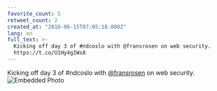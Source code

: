 ```yaml
---
favorite_count: 5
retweet_count: 2
created_at: "2018-06-15T07:05:18.000Z"
lang: en
full_text: >-
  Kicking off day 3 of #ndcoslo with @fransrosen on web security.
  https://t.co/U1Hy4gIWs8
---
```


Kicking off day 3 of #ndcoslo with [@fransrosen](https://twitter.com/fransrosen)
on web security.
![Embedded Photo](https://twitter-media-coderbyheart.s3.eu-north-1.amazonaws.com/1007519400830828545-Dftti7cX4AASxBG.jpg)
